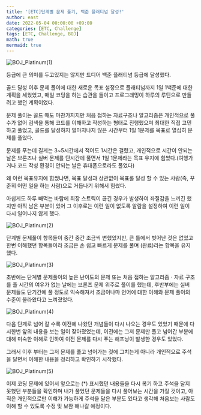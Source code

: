 ```yaml
---
title: '[ETC]단계별 문제 풀기, 백준 플래티넘 달성!'
author: east
date: 2022-05-04 00:00:00 +09:00
categories: [ETC, Challenge]
tags: [ETC, Challenge, BOJ]
math: true
mermaid: true
---
```


![BOJ_Platinum(1)](https://user-images.githubusercontent.com/77319450/166493824-37876ab1-392d-4fe7-ab6f-a0f7e255e64b.PNG)

등급에 큰 의미를 두고있지는 않지만 드디어 백준 플래티넘 등급에 달성했다.

골드 달성 이후 문제 풀이에 대한 새로운 목표 설정으로 플래티넘까지 1일 1백준에 대한 계획을 세웠었고, 매일 코딩을 하는 습관을 들이고 프로그래밍이 하루의 루틴으로 만들려고 했던 계획이었다.

문제 풀이는 골드 때도 마찬가지지만 처음 접하는 자료구조나 알고리즘은 개인적으로 풀 수가 없어 검색을 통해 코드를 이해하고 작성하는 형태로 진행했으며 최대한 직접 고민하고 풀었고, 골드를 달성하지 얼마지나지 않은 시간부터 1일 1문제를 목표로 열심히 문제를 풀었다.

문제를 푸는데 길게는 3~5시간에서 적어도 1시간은 걸렸고, 개인적으로 시간이 안되는 날은 브론즈나 실버 문제를 단시간에 풀면서 1일 1문제라는 목표 유지에 힘썼다.(여행가거나 코드 작성 환경이 안되는 날은 휴대폰으로라도 풀었다)

왜 이런 목표유지에 힘썼냐면, 목표 달성과 상관없이 목표롤 달성 할 수 있는 사람(즉, 꾸준히 어떤 일을 하는 사람)으로 거듭나기 위해서 힘썼다.

아쉽게도 하루 빼먹는 바람에 최장 스트릭이 끊긴 경우가 발생하여 좌절감을 느끼긴 했지만 아직 남은 부분이 있어 그 이후로는 이런 일이 없도록 알람을 설정하여 이런 일이 다시 일어나지 않게 했다.

![BOJ_Platinum(2)](https://user-images.githubusercontent.com/77319450/166493827-40a463b3-fe70-4ca2-b061-9ff14071b15f.PNG)

단계별 문제풀이 항목들이 중간 중간 조금씩 변했었지만, 큰 틀에서 벗어난 것은 없었고 한번 이해했던 항목들이라 조금은 손 쉽고 빠르게 문제를 풀며 (완료)라는 항목을 유지 했다.

![BOJ_Platinum(3)](https://user-images.githubusercontent.com/77319450/166493829-d70699c9-6297-474e-9118-3b305031fb7b.PNG)

초반에는 단계별 문제풀이의 높은 난이도의 문제 또는 처음 접하는 알고리즘ㆍ자료 구조를 풀 시간의 여유가 없는 날에는 브론즈 문제 위주로 풀이를 했는데, 후반부에는 실버 문제들도 단기간에 풀 정도로 익숙해져서 조금이나마 언어에 대한 이해와 문제 풀이의 수준이 올라왔다고 느껴졌었다.

![BOJ_Platinum(4)](https://user-images.githubusercontent.com/77319450/166493833-f8e55342-fbf0-4ebd-b3b9-b9686a036ca2.PNG)

다음 단계로 넘어 갈 수록 이전에 나왔던 개념들이 다시 나오는 경우도 있었기 때문에 다시한번 앞의 내용을 보는 일이 잦아졌었는데, 이전에는 그저 문제만 풀고 넘어간 부분에 대해 미숙한 이해로 인하여 이전 문제를 다시 푸는 해프닝이 발생한 경우도 있었다.

그래서 이후 부터는 그저 문제를 풀고 넘어가는 것에 그치는게 아니라 개인적으로 주석을 달면서 이해한 내용을 정리하고 확인하기 시작했다.

![BOJ_Platinum(5)](https://user-images.githubusercontent.com/77319450/166493821-11bb48d1-76a3-45fa-9065-6b89a27499d9.PNG)

이제 코딩 문제에 있어서 앞으로는 (\*) 표시했던 내용들을 다시 복기 하고 주석을 달지 못했던 부분들을 확인하며 내가 풀었던 문제들을 다시 풀어보는 시간을 가질 것이고, 아직은 개인적으로만 이해가 가능하게 주석을 달은 부분도 있다고 생각해 처음보는 사람도 이해 할 수 있도록 수정 및 보완 해나갈 예정이다.
